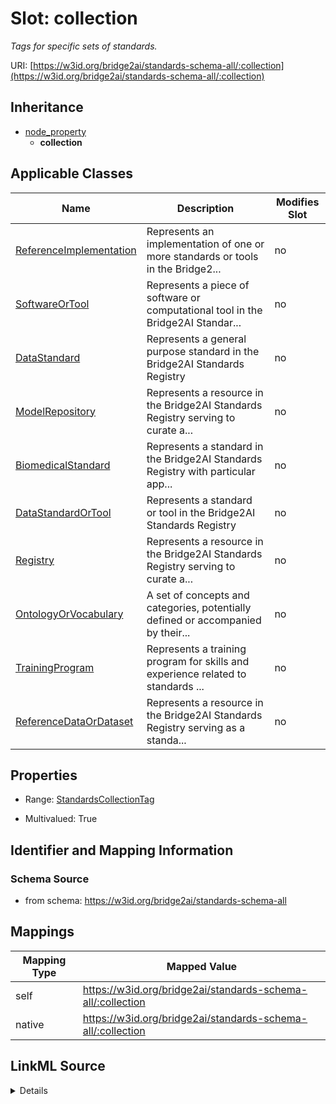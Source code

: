 

# Slot: collection


_Tags for specific sets of standards._





URI: [https://w3id.org/bridge2ai/standards-schema-all/:collection](https://w3id.org/bridge2ai/standards-schema-all/:collection)




## Inheritance

* [node_property](node_property.md)
    * **collection**






## Applicable Classes

| Name | Description | Modifies Slot |
| --- | --- | --- |
| [ReferenceImplementation](ReferenceImplementation.md) | Represents an implementation of one or more standards or tools in the Bridge2... |  no  |
| [SoftwareOrTool](SoftwareOrTool.md) | Represents a piece of software or computational tool in the Bridge2AI Standar... |  no  |
| [DataStandard](DataStandard.md) | Represents a general purpose standard in the Bridge2AI Standards Registry |  no  |
| [ModelRepository](ModelRepository.md) | Represents a resource in the Bridge2AI Standards Registry serving to curate a... |  no  |
| [BiomedicalStandard](BiomedicalStandard.md) | Represents a standard in the Bridge2AI Standards Registry with particular app... |  no  |
| [DataStandardOrTool](DataStandardOrTool.md) | Represents a standard or tool in the Bridge2AI Standards Registry |  no  |
| [Registry](Registry.md) | Represents a resource in the Bridge2AI Standards Registry serving to curate a... |  no  |
| [OntologyOrVocabulary](OntologyOrVocabulary.md) | A set of concepts and categories, potentially defined or accompanied by their... |  no  |
| [TrainingProgram](TrainingProgram.md) | Represents a training program for skills and experience related to standards ... |  no  |
| [ReferenceDataOrDataset](ReferenceDataOrDataset.md) | Represents a resource in the Bridge2AI Standards Registry serving as a standa... |  no  |







## Properties

* Range: [StandardsCollectionTag](StandardsCollectionTag.md)

* Multivalued: True





## Identifier and Mapping Information







### Schema Source


* from schema: https://w3id.org/bridge2ai/standards-schema-all




## Mappings

| Mapping Type | Mapped Value |
| ---  | ---  |
| self | https://w3id.org/bridge2ai/standards-schema-all/:collection |
| native | https://w3id.org/bridge2ai/standards-schema-all/:collection |




## LinkML Source

<details>
```yaml
name: collection
description: Tags for specific sets of standards.
from_schema: https://w3id.org/bridge2ai/standards-schema-all
rank: 1000
is_a: node_property
domain: NamedThing
alias: collection
domain_of:
- DataStandardOrTool
range: StandardsCollectionTag
multivalued: true

```
</details>